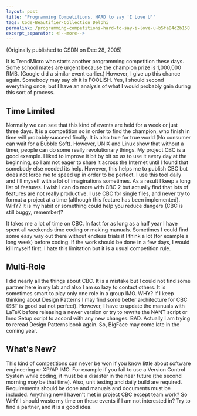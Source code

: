 ```yaml
---
layout: post
title: "Programming Competitions, HARD to say 'I Love U'"
tags: Code-Beautifier-Collection Delphi
permalink: /programming-competitions-hard-to-say-i-love-u-b5fa84d2b158
excerpt_separator: <!--more-->
---
```

(Originally published to CSDN on Dec 28, 2005)

It is TrendMicro who starts another programming competition these days. Some school mates are urgent because the champion prize is 1,000,000 RMB. (Google did a similar event earlier.) However, I give up this chance again. Somebody may say oh it is FOOLISH. Yes, I should second everything once, but I have an analysis of what I would probably gain during this sort of process.
<!--more-->

## Time Limited
Normally we can see that this kind of events are held for a week or just three days. It is a competition so in order to find the champion, who finish in time will probably succeed finally. It is also true for true world (No consumer can wait for a Bubble Soft). However, UNIX and Linux show that without a timer, people can do some really revolutionary things. My project CBC is a good example. I liked to improve it bit by bit so as to use it every day at the beginning, so I am not eager to share it across the Internet until I found that somebody else needed its help. However, this helps me to publish CBC but does not force me to speed up in order to be perfect. I use this tool daily and fill myself with a lot of imaginations sometimes. As a result I keep a long list of features. I wish I can do more with CBC 2 but actually find that lots of features are not really productive. I use CBC for single files, and never try to format a project at a time (although this feature has been implemented). WHY? It is my habit or something could help you reduce dangers (CBC is still buggy, remember)?

It takes me a lot of time on CBC. In fact for as long as a half year I have spent all weekends time coding or making manuals. Sometimes I could find some easy way out there without endless trials if I think a lot (for example a long week) before coding. If the work should be done in a few days, I would kill myself first. I hate this limitation but it is a usual competition rule.

## Multi-Role
I did nearly all the things about CBC. It is a mistake but I could not find some partner here in my lab and also I am so lazy to contact others. It is sometimes smart to play only one role in a group IMO. WHY? If I keep thinking about Design Patterns I may find some better architecture for CBC (SBT is good but not perfect). However, I have to update the manuals with LaTeX before releasing a newer version or try to rewrite the NANT script or Inno Setup script to accord with any new changes. BAD. Actually I am trying to reread Design Patterns book again. So, BigFace may come late in the coming year.

## What's New?
This kind of competitions can never be won if you know little about software engineering or XP/AP IMO. For example if you fail to use a Version Control System while coding, it must be a disaster in the near future (the second morning may be that time). Also, unit testing and daily build are required. Requirements should be done and manuals and documents must be included. Anything new I haven't met in project CBC except team work? So WHY I should waste my time on these events if I am not interested in? Try to find a partner, and it is a good idea.
